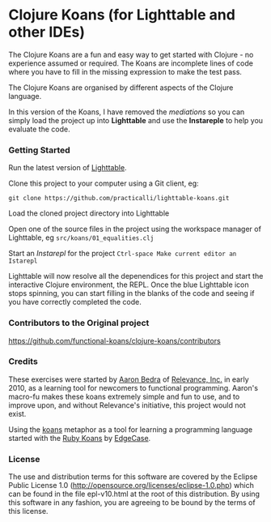 # Clojure Koans (for Lighttable and other IDEs)

The Clojure Koans are a fun and easy way to get started with Clojure - no
experience assumed or required.  The Koans are incomplete lines of code where you have to fill in the missing expression to make the test pass.

The Clojure Koans are organised by different aspects of the Clojure language.

In this version of the Koans, I have removed the _mediations_ so you can simply load the project up into **Lighttable** and use the **Instareple** to help you evaluate the code.



### Getting Started

  Run the latest version of [Lighttable](http://lighttable.com).

  Clone this project to your computer using a Git client, eg:

    git clone https://github.com/practicalli/lighttable-koans.git

  Load the cloned project directory into Lighttable

  Open one of the source files in the project using the workspace manager of Lighttable, eg `src/koans/01_equalities.clj`

  Start an _Instarepl_ for the project `Ctrl-space Make current editor an Istarepl`

  Lighttable will now resolve all the depenendices for this project and start the interactive Clojure environment, the REPL.  Once the blue Lighttable icon stops spinning, you can start filling in the blanks of the code and seeing if you have correctly completed the code.


### Contributors to the Original project

https://github.com/functional-koans/clojure-koans/contributors


### Credits

These exercises were started by [Aaron Bedra](http://github.com/abedra) of
[Relevance, Inc.](http://github.com/relevance) in early 2010, as a learning
tool for newcomers to functional programming. Aaron's macro-fu makes these
koans extremely simple and fun to use, and to improve upon, and without
Relevance's initiative, this project would not exist.

Using the [koans](http://en.wikipedia.org/wiki/koan) metaphor as a tool for
learning a programming language started with the
[Ruby Koans](http://rubykoans.com) by [EdgeCase](http://github.com/edgecase).


### License

The use and distribution terms for this software are covered by the
Eclipse Public License 1.0 (http://opensource.org/licenses/eclipse-1.0.php)
which can be found in the file epl-v10.html at the root of this distribution.
By using this software in any fashion, you are agreeing to be bound by
the terms of this license.
